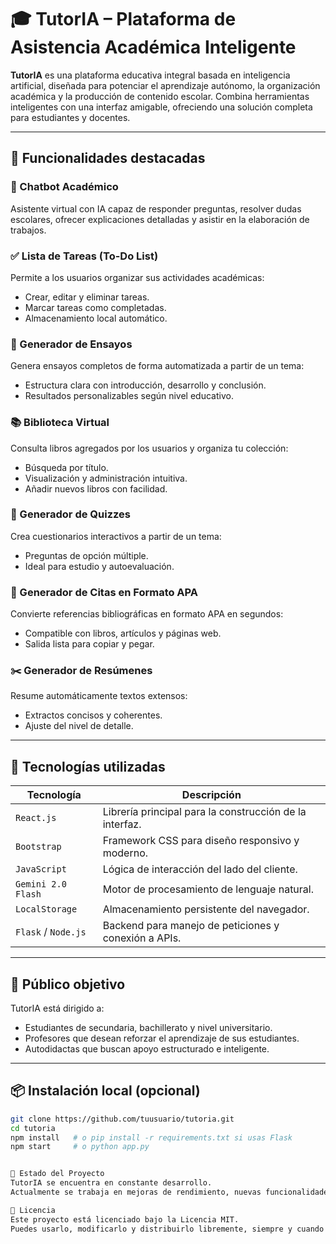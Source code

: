 # 🎓 TutorIA – Plataforma de Asistencia Académica Inteligente

**TutorIA** es una plataforma educativa integral basada en inteligencia artificial, diseñada para potenciar el aprendizaje autónomo, la organización académica y la producción de contenido escolar. Combina herramientas inteligentes con una interfaz amigable, ofreciendo una solución completa para estudiantes y docentes.

---

## 🚀 Funcionalidades destacadas

### 🤖 Chatbot Académico
Asistente virtual con IA capaz de responder preguntas, resolver dudas escolares, ofrecer explicaciones detalladas y asistir en la elaboración de trabajos.

### ✅ Lista de Tareas (To-Do List)
Permite a los usuarios organizar sus actividades académicas:
- Crear, editar y eliminar tareas.
- Marcar tareas como completadas.
- Almacenamiento local automático.

### 📝 Generador de Ensayos
Genera ensayos completos de forma automatizada a partir de un tema:
- Estructura clara con introducción, desarrollo y conclusión.
- Resultados personalizables según nivel educativo.

### 📚 Biblioteca Virtual
Consulta libros agregados por los usuarios y organiza tu colección:
- Búsqueda por título.
- Visualización y administración intuitiva.
- Añadir nuevos libros con facilidad.

### 🧠 Generador de Quizzes
Crea cuestionarios interactivos a partir de un tema:
- Preguntas de opción múltiple.
- Ideal para estudio y autoevaluación.

### 🧾 Generador de Citas en Formato APA
Convierte referencias bibliográficas en formato APA en segundos:
- Compatible con libros, artículos y páginas web.
- Salida lista para copiar y pegar.

### ✂️ Generador de Resúmenes
Resume automáticamente textos extensos:
- Extractos concisos y coherentes.
- Ajuste del nivel de detalle.

---

## 🧰 Tecnologías utilizadas

| Tecnología            | Descripción                                      |
|------------------------|--------------------------------------------------|
| `React.js`             | Librería principal para la construcción de la interfaz. |
| `Bootstrap`            | Framework CSS para diseño responsivo y moderno. |
| `JavaScript`           | Lógica de interacción del lado del cliente.     |
| `Gemini 2.0 Flash`     | Motor de procesamiento de lenguaje natural.     |
| `LocalStorage`         | Almacenamiento persistente del navegador.       |
| `Flask` / `Node.js`    | Backend para manejo de peticiones y conexión a APIs. |

---

## 👥 Público objetivo

TutorIA está dirigido a:
- Estudiantes de secundaria, bachillerato y nivel universitario.
- Profesores que desean reforzar el aprendizaje de sus estudiantes.
- Autodidactas que buscan apoyo estructurado e inteligente.

---

## 📦 Instalación local (opcional)

```bash
git clone https://github.com/tuusuario/tutoria.git
cd tutoria
npm install   # o pip install -r requirements.txt si usas Flask
npm start     # o python app.py


📌 Estado del Proyecto
TutorIA se encuentra en constante desarrollo.
Actualmente se trabaja en mejoras de rendimiento, nuevas funcionalidades educativas y optimización del uso de Gemini 2.0 Flash.

📄 Licencia
Este proyecto está licenciado bajo la Licencia MIT.
Puedes usarlo, modificarlo y distribuirlo libremente, siempre y cuando se otorgue el crédito correspondiente.
